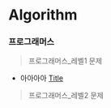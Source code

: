 Algorithm
=============
### 프로그래머스
> 프로그래머스_레벨1 문제
* 아아아아 [Title](https://github.com/rovm/algorithm/blob/master/programmers_level1/KthNumber.js)

> 프로그래머스_레벨2 문제
